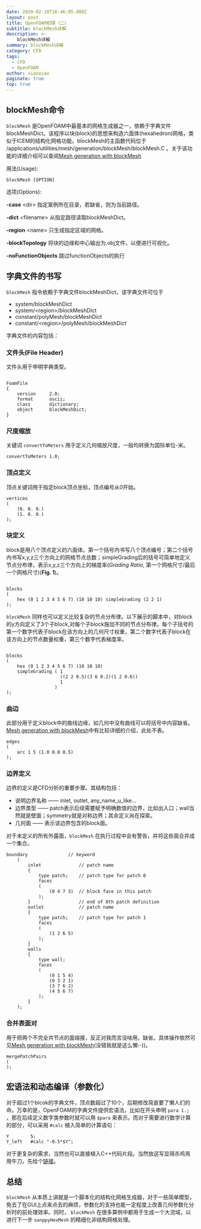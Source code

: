 ```yaml
---
date: 2020-02-18T16:46:05.000Z
layout: post
title: OpenFOAM初探（二）
subtitle: blockMesh详解
description: >-
    blockMesh详解
summary: blockMesh详解
category: CFD
tags:
  - CFD
  - OpenFOAM
author: xiaoxiao
paginate: true
top: true
---
```


## blockMesh命令

`blockMesh` 是OpenFOAM中最基本的网格生成器之一，依赖于字典文件blockMeshDict。该程序以块(block)的思想来构造六面体(hexahedron)网格，类似于ICEM的结构化网格功能。blockMesh的主函数代码位于 /applications/utilities/mesh/generation/blockMesh/blockMesh.C 。关于该功能的详细介绍可以查阅[Mesh generation with blockMesh](https://cfd.direct/openfoam/user-guide/v7-blockmesh/#x26-1850005.3)

用法(Usage):

```
blockMesh [OPTION]
```
选项(Options):

**-case** &lt;dir&gt;       指定案例所在目录，若缺省，则为当前路径。

**-dict** &lt;filename&gt;  从指定路径读取blockMeshDict。

**-region** &lt;name&gt;    只生成指定区域的网格。

**-blockTopology**          将块的边缘和中心输出为.obj文件，以便进行可视化。

**-noFunctionObjects**      跳过functionObjects的执行


## 字典文件的书写

`blockMesh` 指令依赖于字典文件blockMeshDict，该字典文件可位于
* system/blockMeshDict
* system/&lt;region&gt;/blockMeshDict
* constant/polyMesh/blockMeshDict
* constant/&lt;region&gt;/polyMesh/blockMeshDict

字典文件的内容包括：

### 文件头(File Header)

文件头用于申明字典类型。
```

FoamFile
{
    version     2.0;
    format      ascii;
    class       dictionary;
    object      blockMeshDict;
}
```

### 尺度缩放

关键词 `convertToMeters` 用于定义几何缩放尺度，一般均转换为国际单位-米。

```
convertToMeters 1.0;
```

### 顶点定义

顶点关键词用于指定block顶点坐标，顶点编号从0开始。

```
vertices
(
    (0. 0. 0.)
    (1. 0. 0.)
);
```

### 块定义

block是用八个顶点定义的六面体。第一个括号内书写八个顶点编号；第二个括号内书写x,y,z三个方向上的网格节点总数；simpleGrading后的括号可简单地定义节点分布律，表示x,y,z三个方向上的梯度率(*Grading Ratio*, 第一个网格尺寸/最后一个网格尺寸)(**Fig. 1**)。
```

blocks
(
    hex (0 1 2 3 4 5 6 7) (10 10 10) simpleGrading (2 2 1)
);
```

`blockMesh` 同样也可以定义比较复杂的节点分布律。以下展示的脚本中，对block的y方向定义了3个子block,对每个子block施加不同的节点分布律。每个子括号的第一个数字代表子block在该方向上的几何尺寸权重，第二个数字代表子block在该方向上的节点数量权重，第三个数字代表梯度率。
```

blocks
(
    hex (0 1 2 3 4 5 6 7) (10 10 10) 
    simpleGrading ( 1
                    ((2 2 0.5)(3 6 0.2)(1 2 0.6))
                    1
                  )
);
```

### 曲边

此部分用于定义block中的曲线边缘，如几何中没有曲线可以将括号中内容缺省。[Mesh generation with blockMesh](https://cfd.direct/openfoam/user-guide/v7-blockmesh/#x26-1850005.3)中有比较详细的介绍，此处不表。

```
edges
(
    arc 1 5 (1.0 0.0 0.5)
);
```

### 边界定义

边界的定义是CFD分析的重要步骤。其结构包括：
* 说明边界名称 —— inlet, outlet, any_name_u_like... 
* 边界类型 —— patch表示后续需要赋予明确数值的边界，比如出入口；wall当然就是壁面；symmetry就是对称边界；其余定义尚在探索。
* 几何面 —— 表示该边界包含的block面。

对于未定义的所有外露面，`blockMesh` 在执行过程中会有警告，并将这些面合并成一个集合。

```
boundary               // keyword
    (
        inlet              // patch name
        {
            type patch;    // patch type for patch 0
            faces
            (
                (0 4 7 3)  // block face in this patch
            );
        }                  // end of 0th patch definition
        outlet             // patch name
        {
            type patch;    // patch type for patch 1
            faces
            (
                (1 2 6 5)
            );
        }
        walls
        {
            type wall;
            faces
            (
                (0 1 5 4)
                (0 3 2 1)
                (3 7 6 2)
                (4 5 6 7)
            );
        }
    );
```

### 合并表面对

用于把两个不完全共节点的面熔接，反正对我而言没啥用，缺省。具体操作依然可见[Mesh generation with blockMesh](https://cfd.direct/openfoam/user-guide/v7-blockmesh/#x26-1850005.3)(没错我就是这么懒:-))。

```
mergePatchPairs
(
);
```

## 宏语法和动态编译（参数化）

对于超过1个blcok的字典文件，顶点数超过了10个，后期修改简直要了懒人们的命。万幸的是，OpenFOAM的字典文件提供宏语法，比如在开头申明 `para 1.;` ，那在后续定义数字类参数时就可以用 `$para` 来表示。而对于需要进行数学计算的部分，可以采用 `#calc` 植入简单的计算语句：

```
Y        5;
Y_left   #calc "-0.5*$Y";
```

对于更复杂的需求，当然也可以直接植入C++代码片段。当然放这写显得杀鸡焉用牛刀，先给个[链接](https://cfd.direct/openfoam/user-guide/v7-basic-file-format/#x17-1230004.2)。

## 总结

`blockMesh` 从本质上讲就是一个脚本化的结构化网格生成器，对于一些简单模型，免去了在GUI上点来点去的麻烦，参数化的支持也能一定程度上改善几何参数化分析时的前处理效率。同时， `blockMesh` 在很多算例中都用于生成一个大流域，以进行下一步 `sanppyHexMesh` 的精细化非结构网格处理。
